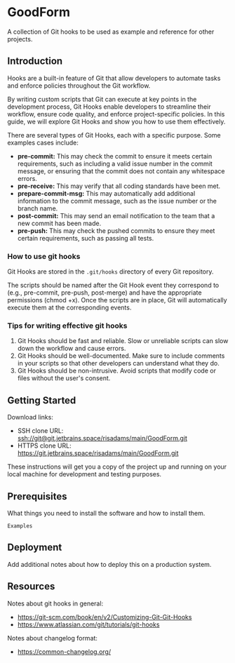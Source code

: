# GoodForm

A collection of Git hooks to be used as example and reference for other projects.

## Introduction

Hooks are a built-in feature of Git that allow developers to automate tasks and enforce policies throughout the Git workflow.

By writing custom scripts that Git can execute at key points in the development process, Git Hooks enable developers to streamline their workflow, ensure code quality, and enforce project-specific policies. In this guide, we will explore Git Hooks and show you how to use them effectively.

There are several types of Git Hooks, each with a specific purpose. Some examples cases include:

* **pre-commit:** This may check the commit to ensure it meets certain requirements, such as including a valid issue number in the commit message, or ensuring that the commit does not contain any whitespace errors.
* **pre-receive:** This may verify that all coding standards have been met.
* **prepare-commit-msg:** This may automatically add additional information to the commit message, such as the issue number or the branch name.
* **post-commit:** This may send an email notification to the team that a new commit has been made.
* **pre-push:** This may check the pushed commits to ensure they meet certain requirements, such as passing all tests.

### How to use git hooks

Git Hooks are stored in the `.git/hooks` directory of every Git repository.

The scripts should be named after the Git Hook event they correspond to (e.g., pre-commit, pre-push, post-merge) and have the appropriate permissions (chmod +x). Once the scripts are in place, Git will automatically execute them at the corresponding events.

### Tips for writing effective git hooks

1. Git Hooks should be fast and reliable. Slow or unreliable scripts can slow down the workflow and cause errors.
1. Git Hooks should be well-documented. Make sure to include comments in your scripts so that other developers can understand what they do.
1. Git Hooks should be non-intrusive. Avoid scripts that modify code or files without the user's consent.

## Getting Started

Download links:

* SSH clone URL: <ssh://git@git.jetbrains.space/risadams/main/GoodForm.git>
* HTTPS clone URL: <https://git.jetbrains.space/risadams/main/GoodForm.git>

These instructions will get you a copy of the project up and running on your local machine for development and testing purposes.

## Prerequisites

What things you need to install the software and how to install them.

```shell
Examples
```

## Deployment

Add additional notes about how to deploy this on a production system.

## Resources

Notes about git hooks in general:

* <https://git-scm.com/book/en/v2/Customizing-Git-Git-Hooks>
* <https://www.atlassian.com/git/tutorials/git-hooks>

Notes about changelog format:

* <https://common-changelog.org/>
